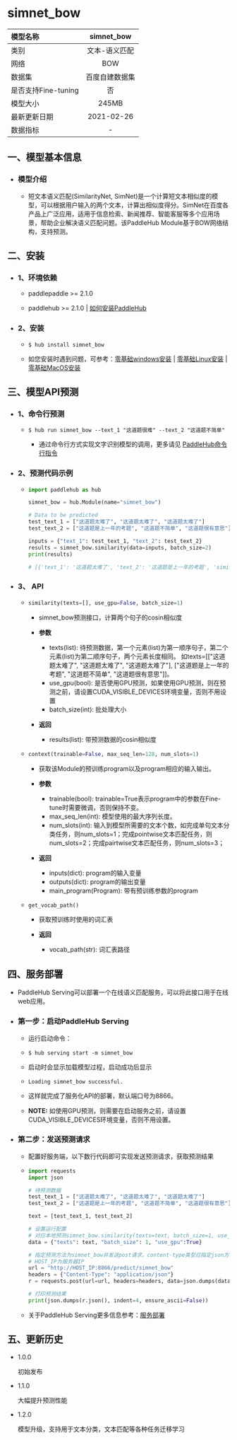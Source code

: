 # simnet_bow
|模型名称|simnet_bow|
| :--- | :---: | 
|类别|文本-语义匹配|
|网络|BOW|
|数据集|百度自建数据集|
|是否支持Fine-tuning|否|
|模型大小|245MB|
|最新更新日期|2021-02-26|
|数据指标|-|


## 一、模型基本信息

- ### 模型介绍

  - 短文本语义匹配(SimilarityNet, SimNet)是一个计算短文本相似度的模型，可以根据用户输入的两个文本，计算出相似度得分。SimNet在百度各产品上广泛应用，适用于信息检索、新闻推荐、智能客服等多个应用场景，帮助企业解决语义匹配问题。该PaddleHub Module基于BOW网络结构，支持预测。

## 二、安装

- ### 1、环境依赖

  - paddlepaddle >= 2.1.0

  - paddlehub >= 2.1.0    | [如何安装PaddleHub](../../../../docs/docs_ch/get_start/installation.rst)

- ### 2、安装

  - ```shell
    $ hub install simnet_bow
    ```

  - 如您安装时遇到问题，可参考：[零基础windows安装](../../../../docs/docs_ch/get_start/windows_quickstart.md)
 | [零基础Linux安装](../../../../docs/docs_ch/get_start/linux_quickstart.md) | [零基础MacOS安装](../../../../docs/docs_ch/get_start/mac_quickstart.md)

## 三、模型API预测

- ### 1、命令行预测

  - ```shell
    $ hub run simnet_bow --text_1 "这道题很难" --text_2 "这道题不简单"
    ```
    - 通过命令行方式实现文字识别模型的调用，更多请见 [PaddleHub命令行指令](../../../../docs/docs_ch/tutorial/cmd_usage.rst)

- ### 2、预测代码示例

  - ```python
    import paddlehub as hub

    simnet_bow = hub.Module(name="simnet_bow")

    # Data to be predicted
    test_text_1 = ["这道题太难了", "这道题太难了", "这道题太难了"]
    test_text_2 = ["这道题是上一年的考题", "这道题不简单", "这道题很有意思"]

    inputs = {"text_1": test_text_1, "text_2": test_text_2}
    results = simnet_bow.similarity(data=inputs, batch_size=2)
    print(results)

    # [{'text_1': '这道题太难了', 'text_2': '这道题是上一年的考题', 'similarity': 0.689}, {'text_1': '这道题太难了', 'text_2': '这道题不简单', 'similarity': 0.855}, {'text_1': '这道题太难了', 'text_2': '这道题很有意思', 'similarity': 0.8166}]
    ```
  
- ### 3、 API

  - ```python
    similarity(texts=[], use_gpu=False, batch_size=1)
    ```

    - simnet_bow预测接口，计算两个句子的cosin相似度

    - **参数**

      - texts(list): 待预测数据，第一个元素(list)为第一顺序句子，第二个元素(list)为第二顺序句子，两个元素长度相同。
        如texts=[["这道题太难了", "这道题太难了", "这道题太难了"], ["这道题是上一年的考题", "这道题不简单", "这道题很有意思"]]。
      - use_gpu(bool): 是否使用GPU预测，如果使用GPU预测，则在预测之前，请设置CUDA_VISIBLE_DEVICES环境变量，否则不用设置
      - batch_size(int): 批处理大小

    - **返回**

      - results(list): 带预测数据的cosin相似度

  - ```python
    context(trainable=False, max_seq_len=128, num_slots=1)
    ```

    - 获取该Module的预训练program以及program相应的输入输出。

    - **参数**

      - trainable(bool): trainable=True表示program中的参数在Fine-tune时需要微调，否则保持不变。
      - max_seq_len(int): 模型使用的最大序列长度。
      - num_slots(int): 输入到模型所需要的文本个数，如完成单句文本分类任务，则num_slots=1；完成pointwise文本匹配任务，则num_slots=2；完成pairtwise文本匹配任务，则num_slots=3；

    - **返回**

      - inputs(dict): program的输入变量
      - outputs(dict): program的输出变量
      - main_program(Program): 带有预训练参数的program

  - ```python
    get_vocab_path()
    ```
    - 获取预训练时使用的词汇表

    - **返回**

      - vocab_path(str): 词汇表路径

## 四、服务部署

- PaddleHub Serving可以部署一个在线语义匹配服务，可以将此接口用于在线web应用。

- ### 第一步：启动PaddleHub Serving

  - 运行启动命令：

  - ```shell
    $ hub serving start -m simnet_bow
    ```

  - 启动时会显示加载模型过程，启动成功后显示

  - ```shell
    Loading simnet_bow successful.
    ```

  - 这样就完成了服务化API的部署，默认端口号为8866。

  - **NOTE:** 如使用GPU预测，则需要在启动服务之前，请设置CUDA_VISIBLE_DEVICES环境变量，否则不用设置。

- ### 第二步：发送预测请求

  - 配置好服务端，以下数行代码即可实现发送预测请求，获取预测结果

  - ```python
    import requests
    import json

    # 待预测数据
    test_text_1 = ["这道题太难了", "这道题太难了", "这道题太难了"]
    test_text_2 = ["这道题是上一年的考题", "这道题不简单", "这道题很有意思"]

    text = [test_text_1, test_text_2]

    # 设置运行配置
    # 对应本地预测simnet_bow.similarity(texts=text, batch_size=1, use_gpu=True)
    data = {"texts": text, "batch_size": 1, "use_gpu":True}

    # 指定预测方法为simnet_bow并发送post请求，content-type类型应指定json方式
    # HOST_IP为服务器IP
    url = "http://HOST_IP:8866/predict/simnet_bow"
    headers = {"Content-Type": "application/json"}
    r = requests.post(url=url, headers=headers, data=json.dumps(data))

    # 打印预测结果
    print(json.dumps(r.json(), indent=4, ensure_ascii=False))
    ```

  - 关于PaddleHub Serving更多信息参考：[服务部署](../../../../docs/docs_ch/tutorial/serving.md)

## 五、更新历史

* 1.0.0

  初始发布

* 1.1.0

  大幅提升预测性能

* 1.2.0

  模型升级，支持用于文本分类，文本匹配等各种任务迁移学习
